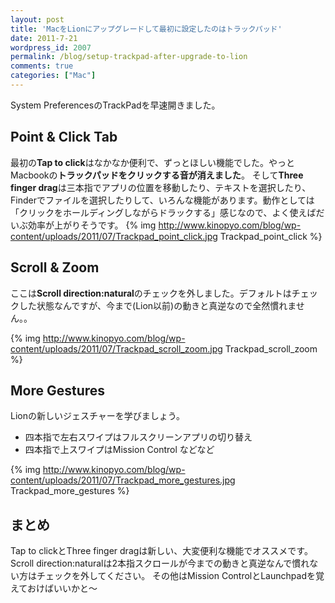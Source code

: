 ```yaml
---
layout: post
title: 'MacをLionにアップグレードして最初に設定したのはトラックパッド'
date: 2011-7-21
wordpress_id: 2007
permalink: /blog/setup-trackpad-after-upgrade-to-lion
comments: true
categories: ["Mac"]
---
```

System PreferencesのTrackPadを早速開きました。

## Point & Click Tab
最初の<strong>Tap to click</strong>はなかなか便利で、ずっとほしい機能でした。やっとMacbookの<strong>トラックパッドをクリックする音が消えました</strong>。
そして<strong>Three finger drag</strong>は三本指でアプリの位置を移動したり、テキストを選択したり、Finderでファイルを選択したりして、いろんな機能があります。動作としては「クリックをホールディングしながらドラックする」感じなので、よく使えばだいぶ効率が上がりそうです。
{% img http://www.kinopyo.com/blog/wp-content/uploads/2011/07/Trackpad_point_click.jpg Trackpad_point_click %}

## Scroll & Zoom
ここは<strong>Scroll direction:natural</strong>のチェックを外しました。デフォルトはチェックした状態なんですが、今まで(Lion以前)の動きと真逆なので全然慣れません。。

{% img http://www.kinopyo.com/blog/wp-content/uploads/2011/07/Trackpad_scroll_zoom.jpg Trackpad_scroll_zoom %}

## More Gestures
Lionの新しいジェスチャーを学びましょう。
+  四本指で左右スワイプはフルスクリーンアプリの切り替え
+  四本指で上スワイプはMission Control
などなど

{% img http://www.kinopyo.com/blog/wp-content/uploads/2011/07/Trackpad_more_gestures.jpg Trackpad_more_gestures %}

## まとめ
Tap to clickとThree finger dragは新しい、大変便利な機能でオススメです。
Scroll direction:naturalは2本指スクロールが今までの動きと真逆なんで慣れない方はチェックを外してください。
その他はMission ControlとLaunchpadを覚えておけばいいかと〜
